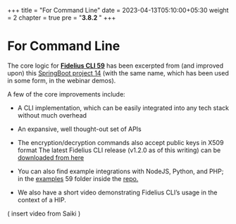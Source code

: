 +++
title = "For Command Line"
date = 2023-04-13T05:10:00+05:30
weight = 2
chapter = true
pre = "<b>3.8.2 </b>"
+++

# For Command Line

The core logic for [**Fidelius CLI 59**](https://github.com/mgrmtech/fidelius-cli) has been excerpted from (and improved upon) this [SpringBoot project 14](https://github.com/sukreet/fidelius) (with the same name, which has been used in some form, in the webinar demos).

A few of the core improvements include:

- A CLI implementation, which can be easily integrated into any tech stack without much overhead
- An expansive, well thought-out set of APIs
- The encryption/decryption commands also accept public keys in X509 format
The latest Fidelius CLI release (v1.2.0 as of this writing) can be [downloaded from here](https://github.com/mgrmtech/fidelius-cli/releases)

- You can also find example integrations with NodeJS, Python, and PHP; in the [examples](https://github.com/mgrmtech/fidelius-cli/tree/main/examples) 59 folder inside the [repo.](https://github.com/mgrmtech/fidelius-cli)

- We also have a short video demonstrating Fidelius CLI’s usage in the context of a HIP.

( insert video from Saiki )



